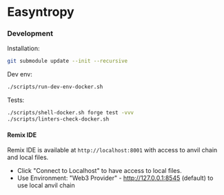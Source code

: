 # Easyntropy

### Development

Installation:

```bash
git submodule update --init --recursive
```

Dev env:

```bash
./scripts/run-dev-env-docker.sh
```

Tests:

```bash
./scripts/shell-docker.sh forge test -vvv
./scripts/linters-check-docker.sh
```

#### Remix IDE

Remix IDE is available at `http://localhost:8001` with access to anvil chain and local files.

- Click "Connect to Localhost" to have access to local files.
- Use Environment: "Web3 Provider" - http://127.0.0.1:8545 (default) to use local anvil chain
